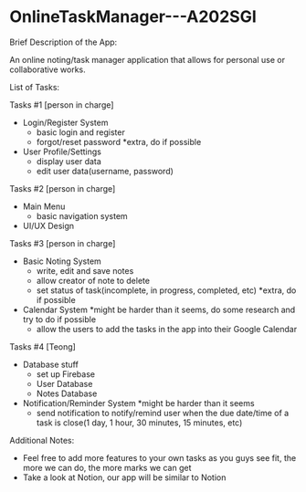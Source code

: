# OnlineTaskManager---A202SGI

Brief Description of the App:

An online noting/task manager application that allows for personal use or collaborative works. 


List of Tasks:

Tasks #1 [person in charge]
- Login/Register System
  - basic login and register
  - forgot/reset password *extra, do if possible
- User Profile/Settings
  - display user data
  - edit user data(username, password)

Tasks #2 [person in charge]
- Main Menu
  - basic navigation system
- UI/UX Design

Tasks #3 [person in charge]
- Basic Noting System
  - write, edit and save notes
  - allow creator of note to delete
  - set status of task(incomplete, in progress, completed, etc) *extra, do if possible
- Calendar System *might be harder than it seems, do some research and try to do if possible
  - allow the users to add the tasks in the app into their Google Calendar

Tasks #4 [Teong]
- Database stuff
  - set up Firebase 
  - User Database
  - Notes Database
- Notification/Reminder System *might be harder than it seems 
  - send notification to notify/remind user when the due date/time of a task is close(1 day, 1 hour, 30 minutes, 15 minutes, etc)



Additional Notes:

* Feel free to add more features to your own tasks as you guys see fit, the more we can do, the more marks we can get
* Take a look at Notion, our app will be similar to Notion





